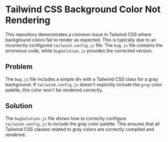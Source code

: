 # Tailwind CSS Background Color Not Rendering

This repository demonstrates a common issue in Tailwind CSS where background colors fail to render as expected. This is typically due to an incorrectly configured `tailwind.config.js` file. The `bug.js` file contains the erroneous code, while `bugSolution.js` provides the corrected version.

## Problem
The `bug.js` file includes a simple div with a Tailwind CSS class for a gray background. If `tailwind.config.js` doesn't explicitly include the `gray` color palette, this color won't be rendered correctly.

## Solution
The `bugSolution.js` file shows how to correctly configure `tailwind.config.js` to include the gray color palette. This ensures that all Tailwind CSS classes related to gray colors are correctly compiled and rendered.